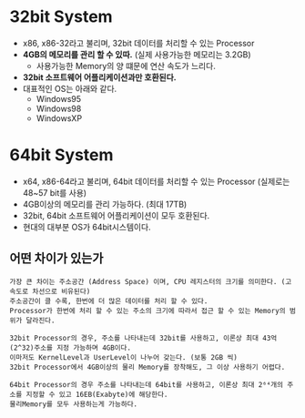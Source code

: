 # 32bit System
- x86, x86-32라고 불리며, 32bit 데이터를 처리할 수 있는 Processor
- **4GB의 메모리를 관리 할 수 있따.** (실제 사용가능한 메모리는 3.2GB)
  - 사용가능한 Memory의 양 떄문에 연산 속도가 느리다.
- **32bit 소프트웨어 어플리케이션과만 호환된다.**
- 대표적인 OS는 아래와 같다.
  - Windows95
  - Windows98
  - WindowsXP

# 64bit System
- x64, x86-64라고 불리며, 64bit 데이터를 처리할 수 있는 Processor (실제로는 48~57 bit를 사용)
- 4GB이상의 메모리를 관리 가능하다. (최대 17TB)
- 32bit, 64bit 소프트웨어 어플리케이션이 모두 호환된다.
- 현대의 대부분 OS가 64bit시스템이다.


## 어떤 차이가 있는가
```text
가장 큰 차이는 주소공간 (Address Space) 이며, CPU 레지스터의 크기를 의미한다. (고속도로 차선으로 비유된다)
주소공간이 클 수록, 한번에 더 많은 데이터를 처리 할 수 있다.
Processor가 한번에 처리 할 수 있는 주소의 크기에 따라서 접근 할 수 있는 Memory의 범위가 달라진다.

32bit Processor의 경우, 주소를 나타내는데 32bit를 사용하고, 이론상 최대 43억(2^32)주소를 지정 가능하며 4GB이다.
이마저도 KernelLevel과 UserLevel이 나누어 갖는다. (보통 2GB 씩)
32bit Processor에서 4GB이상의 물리 Memory를 장착해도, 그 이상 사용하기 어렵다.

64bit Processor의 경우 주소를 나타내는데 64bit를 사용하고, 이론상 최대 2⁶⁴개의 주소를 지정할 수 있고 16EB(Exabyte)에 해당한다.
물리Memory를 모두 사용하는게 가능하다.
 

```